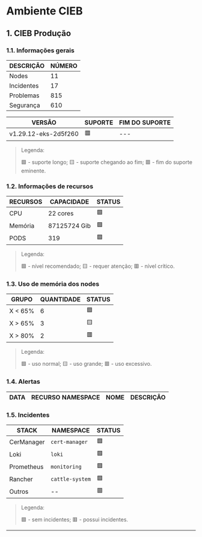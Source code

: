 # Ambiente CIEB

## 1. CIEB Produção
### 1.1. Informações gerais
| DESCRIÇÃO  | NÚMERO |
|------------|--------|
| Nodes      |     11 |
| Incidentes |     17 |
| Problemas  |    815 |
| Segurança  |    610 |

|        VERSÃO        | SUPORTE | FIM DO SUPORTE |
|----------------------|---------|----------------|
| v1.29.12-eks-2d5f260 | 🟥      | ---            |

> Legenda:
>
> 🟩 - suporte longo; 🟨 - suporte chegando ao fim; 🟥 - fim do suporte eminente.
### 1.2. Informações de recursos
| RECURSOS |  CAPACIDADE  | STATUS |
|----------|--------------|--------|
| CPU      | 22 cores     | 🟩     |
| Memória  | 87125724 Gib | 🟩     |
| PODS     |          319 | 🟩     |

> Legenda:
>
> 🟩 - nível recomendado; 🟨 - requer atenção; 🟥 - nível crítico.
### 1.3. Uso de memória dos nodes
|  GRUPO  | QUANTIDADE | STATUS |
|---------|------------|--------|
| X < 65% |          6 | 🟩     |
| X > 65% |          3 | 🟨     |
| X > 80% |          2 | 🟥     |

> Legenda:
>
> 🟩 - uso normal; 🟨 - uso grande; 🟥 - uso excessivo.
### 1.4. Alertas
| DATA | RECURSO NAMESPACE | NOME | DESCRIÇÃO |
|------|-------------------|------|-----------|

### 1.5. Incidentes
|   STACK    |    NAMESPACE    | STATUS |
|------------|-----------------|--------|
| CerManager | `cert-manager`  | 🟩     |
| Loki       | `loki`          | 🟩     |
| Prometheus | `monitoring`    | 🟩     |
| Rancher    | `cattle-system` | 🟩     |
| Outros     | --              | 🟥     |

> Legenda:
>
> 🟩 - sem incidentes; 🟥 - possui incidentes.
---